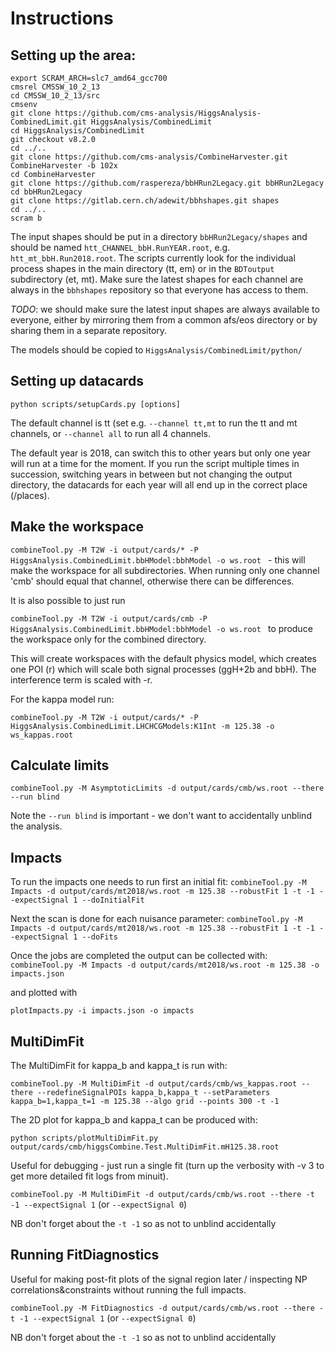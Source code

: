 # Instructions

## Setting up the area:

```
export SCRAM_ARCH=slc7_amd64_gcc700
cmsrel CMSSW_10_2_13
cd CMSSW_10_2_13/src
cmsenv
git clone https://github.com/cms-analysis/HiggsAnalysis-CombinedLimit.git HiggsAnalysis/CombinedLimit
cd HiggsAnalysis/CombinedLimit
git checkout v8.2.0
cd ../..
git clone https://github.com/cms-analysis/CombineHarvester.git CombineHarvester -b 102x
cd CombineHarvester
git clone https://github.com/raspereza/bbHRun2Legacy.git bbHRun2Legacy
cd bbHRun2Legacy
git clone https://gitlab.cern.ch/adewit/bbhshapes.git shapes
cd ../..
scram b
```

The input shapes should be put in a directory `bbHRun2Legacy/shapes` and should be named `htt_CHANNEL_bbH.RunYEAR.root`, e.g. `htt_mt_bbH.Run2018.root`.
The scripts currently look for the individual process shapes in the main directory (tt, em) or in the `BDToutput` subdirectory (et, mt). Make sure the latest shapes for each channel are always in the `bbhshapes` repository so that everyone has access to them.

*TODO*: we should make sure the latest input shapes are always available to everyone, either by mirroring them from a common afs/eos directory or by sharing them in a separate repository.

The models should be copied to `HiggsAnalysis/CombinedLimit/python/`

## Setting up datacards

`python scripts/setupCards.py [options]`

The default channel is tt (set e.g. `--channel tt,mt` to run the tt and mt channels, or `--channel all` to run all 4 channels.
 
The default year is 2018, can switch this to other years but only one year will run at a time for the moment. If you run the script multiple times in succession, switching years in between but not changing the output directory, the datacards for each year will all end up in the correct place (/places).

## Make the workspace

`combineTool.py -M T2W -i output/cards/* -P HiggsAnalysis.CombinedLimit.bbHModel:bbhModel -o ws.root ` - this will make the workspace for all subdirectories. When running only one channel 'cmb' should equal that channel, otherwise there can be differences.

It is also possible to just run

`combineTool.py -M T2W -i output/cards/cmb -P HiggsAnalysis.CombinedLimit.bbHModel:bbhModel -o ws.root ` to produce the workspace only for the combined directory.

This will create workspaces with the default physics model, which creates one POI (r) which will scale both signal processes (ggH+2b and bbH). The interference term is scaled with -r.

For the kappa model run:

`combineTool.py -M T2W -i output/cards/* -P HiggsAnalysis.CombinedLimit.LHCHCGModels:K1Int -m 125.38 -o ws_kappas.root`

## Calculate limits

`combineTool.py -M AsymptoticLimits -d output/cards/cmb/ws.root --there --run blind`

Note the `--run blind` is important - we don't want to accidentally unblind the analysis.

## Impacts

To run the impacts one needs to run first an initial fit:
`combineTool.py -M Impacts -d output/cards/mt2018/ws.root -m 125.38 --robustFit 1 -t -1 --expectSignal 1 --doInitialFit`

Next the scan is done for each nuisance parameter:
`combineTool.py -M Impacts -d output/cards/mt2018/ws.root -m 125.38 --robustFit 1 -t -1 --expectSignal 1 --doFits`

Once the jobs are completed the output can be collected with:
`combineTool.py -M Impacts -d output/cards/mt2018/ws.root -m 125.38 -o impacts.json`

and plotted with

`plotImpacts.py -i impacts.json -o impacts`

## MultiDimFit
The MultiDimFit for kappa_b and kappa_t is run with:

`combineTool.py -M MultiDimFit -d output/cards/cmb/ws_kappas.root --there --redefineSignalPOIs kappa_b,kappa_t --setParameters kappa_b=1,kappa_t=1 -m 125.38 --algo grid --points 300 -t -1`

The 2D plot for kappa_b and kappa_t can be produced with:

`python scripts/plotMultiDimFit.py output/cards/cmb/higgsCombine.Test.MultiDimFit.mH125.38.root`

Useful for debugging - just run a single fit (turn up the verbosity with -v 3 to get more detailed fit logs from minuit).

`combineTool.py -M MultiDimFit -d output/cards/cmb/ws.root --there -t -1 --expectSignal 1` (or `--expectSignal 0`) 

NB don't forget about the `-t -1` so as not to unblind accidentally

## Running FitDiagnostics
Useful for making post-fit plots of the signal region later / inspecting NP correlations&constraints without running the full impacts.

`combineTool.py -M FitDiagnostics -d output/cards/cmb/ws.root --there -t -1 --expectSignal 1` (or `--expectSignal 0`) 

NB don't forget about the `-t -1` so as not to unblind accidentally

